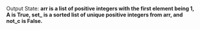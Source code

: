 Output State: **arr is a list of positive integers with the first element being 1, A is True, set_ is a sorted list of unique positive integers from arr, and not_c is False.**
